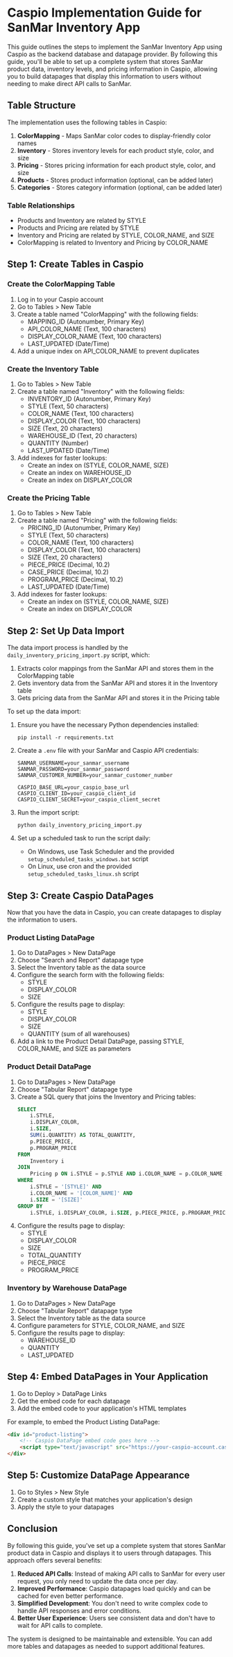 # Caspio Implementation Guide for SanMar Inventory App

This guide outlines the steps to implement the SanMar Inventory App using Caspio as the backend database and datapage provider. By following this guide, you'll be able to set up a complete system that stores SanMar product data, inventory levels, and pricing information in Caspio, allowing you to build datapages that display this information to users without needing to make direct API calls to SanMar.

## Table Structure

The implementation uses the following tables in Caspio:

1. **ColorMapping** - Maps SanMar color codes to display-friendly color names
2. **Inventory** - Stores inventory levels for each product style, color, and size
3. **Pricing** - Stores pricing information for each product style, color, and size
4. **Products** - Stores product information (optional, can be added later)
5. **Categories** - Stores category information (optional, can be added later)

### Table Relationships

- Products and Inventory are related by STYLE
- Products and Pricing are related by STYLE
- Inventory and Pricing are related by STYLE, COLOR_NAME, and SIZE
- ColorMapping is related to Inventory and Pricing by COLOR_NAME

## Step 1: Create Tables in Caspio

### Create the ColorMapping Table

1. Log in to your Caspio account
2. Go to Tables > New Table
3. Create a table named "ColorMapping" with the following fields:
   - MAPPING_ID (Autonumber, Primary Key)
   - API_COLOR_NAME (Text, 100 characters)
   - DISPLAY_COLOR_NAME (Text, 100 characters)
   - LAST_UPDATED (Date/Time)
4. Add a unique index on API_COLOR_NAME to prevent duplicates

### Create the Inventory Table

1. Go to Tables > New Table
2. Create a table named "Inventory" with the following fields:
   - INVENTORY_ID (Autonumber, Primary Key)
   - STYLE (Text, 50 characters)
   - COLOR_NAME (Text, 100 characters)
   - DISPLAY_COLOR (Text, 100 characters)
   - SIZE (Text, 20 characters)
   - WAREHOUSE_ID (Text, 20 characters)
   - QUANTITY (Number)
   - LAST_UPDATED (Date/Time)
3. Add indexes for faster lookups:
   - Create an index on (STYLE, COLOR_NAME, SIZE)
   - Create an index on WAREHOUSE_ID
   - Create an index on DISPLAY_COLOR

### Create the Pricing Table

1. Go to Tables > New Table
2. Create a table named "Pricing" with the following fields:
   - PRICING_ID (Autonumber, Primary Key)
   - STYLE (Text, 50 characters)
   - COLOR_NAME (Text, 100 characters)
   - DISPLAY_COLOR (Text, 100 characters)
   - SIZE (Text, 20 characters)
   - PIECE_PRICE (Decimal, 10.2)
   - CASE_PRICE (Decimal, 10.2)
   - PROGRAM_PRICE (Decimal, 10.2)
   - LAST_UPDATED (Date/Time)
3. Add indexes for faster lookups:
   - Create an index on (STYLE, COLOR_NAME, SIZE)
   - Create an index on DISPLAY_COLOR

## Step 2: Set Up Data Import

The data import process is handled by the `daily_inventory_pricing_import.py` script, which:

1. Extracts color mappings from the SanMar API and stores them in the ColorMapping table
2. Gets inventory data from the SanMar API and stores it in the Inventory table
3. Gets pricing data from the SanMar API and stores it in the Pricing table

To set up the data import:

1. Ensure you have the necessary Python dependencies installed:
   ```
   pip install -r requirements.txt
   ```

2. Create a `.env` file with your SanMar and Caspio API credentials:
   ```
   SANMAR_USERNAME=your_sanmar_username
   SANMAR_PASSWORD=your_sanmar_password
   SANMAR_CUSTOMER_NUMBER=your_sanmar_customer_number
   
   CASPIO_BASE_URL=your_caspio_base_url
   CASPIO_CLIENT_ID=your_caspio_client_id
   CASPIO_CLIENT_SECRET=your_caspio_client_secret
   ```

3. Run the import script:
   ```
   python daily_inventory_pricing_import.py
   ```

4. Set up a scheduled task to run the script daily:
   - On Windows, use Task Scheduler and the provided `setup_scheduled_tasks_windows.bat` script
   - On Linux, use cron and the provided `setup_scheduled_tasks_linux.sh` script

## Step 3: Create Caspio DataPages

Now that you have the data in Caspio, you can create datapages to display the information to users.

### Product Listing DataPage

1. Go to DataPages > New DataPage
2. Choose "Search and Report" datapage type
3. Select the Inventory table as the data source
4. Configure the search form with the following fields:
   - STYLE
   - DISPLAY_COLOR
   - SIZE
5. Configure the results page to display:
   - STYLE
   - DISPLAY_COLOR
   - SIZE
   - QUANTITY (sum of all warehouses)
6. Add a link to the Product Detail DataPage, passing STYLE, COLOR_NAME, and SIZE as parameters

### Product Detail DataPage

1. Go to DataPages > New DataPage
2. Choose "Tabular Report" datapage type
3. Create a SQL query that joins the Inventory and Pricing tables:
   ```sql
   SELECT 
       i.STYLE, 
       i.DISPLAY_COLOR, 
       i.SIZE, 
       SUM(i.QUANTITY) AS TOTAL_QUANTITY, 
       p.PIECE_PRICE, 
       p.PROGRAM_PRICE
   FROM 
       Inventory i
   JOIN 
       Pricing p ON i.STYLE = p.STYLE AND i.COLOR_NAME = p.COLOR_NAME AND i.SIZE = p.SIZE
   WHERE 
       i.STYLE = '[STYLE]' AND 
       i.COLOR_NAME = '[COLOR_NAME]' AND 
       i.SIZE = '[SIZE]'
   GROUP BY 
       i.STYLE, i.DISPLAY_COLOR, i.SIZE, p.PIECE_PRICE, p.PROGRAM_PRICE
   ```
4. Configure the results page to display:
   - STYLE
   - DISPLAY_COLOR
   - SIZE
   - TOTAL_QUANTITY
   - PIECE_PRICE
   - PROGRAM_PRICE

### Inventory by Warehouse DataPage

1. Go to DataPages > New DataPage
2. Choose "Tabular Report" datapage type
3. Select the Inventory table as the data source
4. Configure parameters for STYLE, COLOR_NAME, and SIZE
5. Configure the results page to display:
   - WAREHOUSE_ID
   - QUANTITY
   - LAST_UPDATED

## Step 4: Embed DataPages in Your Application

1. Go to Deploy > DataPage Links
2. Get the embed code for each datapage
3. Add the embed code to your application's HTML templates

For example, to embed the Product Listing DataPage:

```html
<div id="product-listing">
    <!-- Caspio DataPage embed code goes here -->
    <script type="text/javascript" src="https://your-caspio-account.caspio.com/dp/12345/emb"></script>
</div>
```

## Step 5: Customize DataPage Appearance

1. Go to Styles > New Style
2. Create a custom style that matches your application's design
3. Apply the style to your datapages

## Conclusion

By following this guide, you've set up a complete system that stores SanMar product data in Caspio and displays it to users through datapages. This approach offers several benefits:

1. **Reduced API Calls**: Instead of making API calls to SanMar for every user request, you only need to update the data once per day.
2. **Improved Performance**: Caspio datapages load quickly and can be cached for even better performance.
3. **Simplified Development**: You don't need to write complex code to handle API responses and error conditions.
4. **Better User Experience**: Users see consistent data and don't have to wait for API calls to complete.

The system is designed to be maintainable and extensible. You can add more tables and datapages as needed to support additional features.